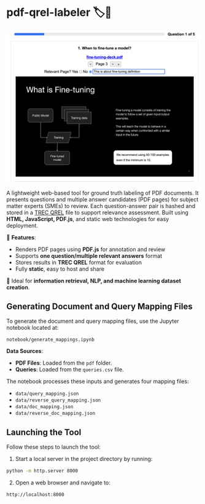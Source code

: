 # pdf-qrel-labeler 🏷️📄

![Screenshot](./screenshot.png)

A lightweight web-based tool for ground truth labeling of PDF documents. It presents questions
and multiple answer candidates (PDF pages) for subject matter experts (SMEs) to review.
Each question-answer pair is hashed and stored in a
[TREC QREL](https://ir-kit.readthedocs.io/en/latest/trec.html) file to support relevance
assessment.
Built using **HTML, JavaScript, PDF.js**, and static web technologies for easy deployment.

🚀 **Features**:

* Renders PDF pages using **PDF.js** for annotation and review
* Supports **one question/multiple relevant answers** format
* Stores results in **TREC QREL** format for evaluation
* Fully **static**, easy to host and share

🔧 Ideal for **information retrieval, NLP, and machine learning dataset creation**.

## Generating Document and Query Mapping Files

To generate the document and query mapping files, use the Jupyter notebook located at:

```
notebook/generate_mappings.ipynb
```

**Data Sources**:

* **PDF Files**: Loaded from the `pdf` folder.
* **Queries**: Loaded from the `queries.csv` file.

The notebook processes these inputs and generates four mapping files:

* `data/query_mapping.json`
* `data/reverse_query_mapping.json`
* `data/doc_mapping.json`
* `data/reverse_doc_mapping.json`

## Launching the Tool

Follow these steps to launch the tool:

1. Start a local server in the project directory by running:

```bash
python -m http.server 8000
```

2. Open a web browser and navigate to:

```
http://localhost:8000
```
